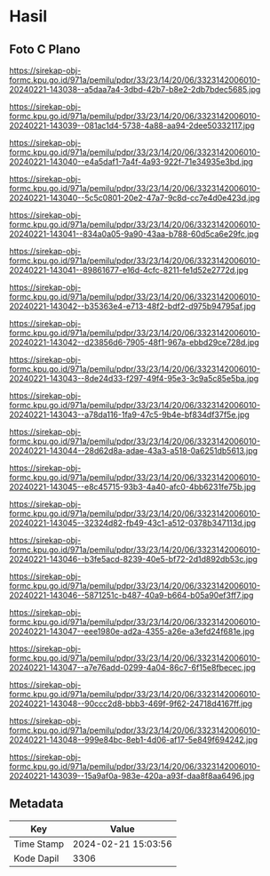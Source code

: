 # Hasil

## Foto C Plano

https://sirekap-obj-formc.kpu.go.id/971a/pemilu/pdpr/33/23/14/20/06/3323142006010-20240221-143038--a5daa7a4-3dbd-42b7-b8e2-2db7bdec5685.jpg

https://sirekap-obj-formc.kpu.go.id/971a/pemilu/pdpr/33/23/14/20/06/3323142006010-20240221-143039--081ac1d4-5738-4a88-aa94-2dee50332117.jpg

https://sirekap-obj-formc.kpu.go.id/971a/pemilu/pdpr/33/23/14/20/06/3323142006010-20240221-143040--e4a5daf1-7a4f-4a93-922f-71e34935e3bd.jpg

https://sirekap-obj-formc.kpu.go.id/971a/pemilu/pdpr/33/23/14/20/06/3323142006010-20240221-143040--5c5c0801-20e2-47a7-9c8d-cc7e4d0e423d.jpg

https://sirekap-obj-formc.kpu.go.id/971a/pemilu/pdpr/33/23/14/20/06/3323142006010-20240221-143041--834a0a05-9a90-43aa-b788-60d5ca6e29fc.jpg

https://sirekap-obj-formc.kpu.go.id/971a/pemilu/pdpr/33/23/14/20/06/3323142006010-20240221-143041--89861677-e16d-4cfc-8211-fe1d52e2772d.jpg

https://sirekap-obj-formc.kpu.go.id/971a/pemilu/pdpr/33/23/14/20/06/3323142006010-20240221-143042--b35363e4-e713-48f2-bdf2-d975b94795af.jpg

https://sirekap-obj-formc.kpu.go.id/971a/pemilu/pdpr/33/23/14/20/06/3323142006010-20240221-143042--d23856d6-7905-48f1-967a-ebbd29ce728d.jpg

https://sirekap-obj-formc.kpu.go.id/971a/pemilu/pdpr/33/23/14/20/06/3323142006010-20240221-143043--8de24d33-f297-49f4-95e3-3c9a5c85e5ba.jpg

https://sirekap-obj-formc.kpu.go.id/971a/pemilu/pdpr/33/23/14/20/06/3323142006010-20240221-143043--a78da116-1fa9-47c5-9b4e-bf834df37f5e.jpg

https://sirekap-obj-formc.kpu.go.id/971a/pemilu/pdpr/33/23/14/20/06/3323142006010-20240221-143044--28d62d8a-adae-43a3-a518-0a6251db5613.jpg

https://sirekap-obj-formc.kpu.go.id/971a/pemilu/pdpr/33/23/14/20/06/3323142006010-20240221-143045--e8c45715-93b3-4a40-afc0-4bb6231fe75b.jpg

https://sirekap-obj-formc.kpu.go.id/971a/pemilu/pdpr/33/23/14/20/06/3323142006010-20240221-143045--32324d82-fb49-43c1-a512-0378b347113d.jpg

https://sirekap-obj-formc.kpu.go.id/971a/pemilu/pdpr/33/23/14/20/06/3323142006010-20240221-143046--b3fe5acd-8239-40e5-bf72-2d1d892db53c.jpg

https://sirekap-obj-formc.kpu.go.id/971a/pemilu/pdpr/33/23/14/20/06/3323142006010-20240221-143046--5871251c-b487-40a9-b664-b05a90ef3ff7.jpg

https://sirekap-obj-formc.kpu.go.id/971a/pemilu/pdpr/33/23/14/20/06/3323142006010-20240221-143047--eee1980e-ad2a-4355-a26e-a3efd24f681e.jpg

https://sirekap-obj-formc.kpu.go.id/971a/pemilu/pdpr/33/23/14/20/06/3323142006010-20240221-143047--a7e76add-0299-4a04-86c7-6f15e8fbecec.jpg

https://sirekap-obj-formc.kpu.go.id/971a/pemilu/pdpr/33/23/14/20/06/3323142006010-20240221-143048--90ccc2d8-bbb3-469f-9f62-24718d4167ff.jpg

https://sirekap-obj-formc.kpu.go.id/971a/pemilu/pdpr/33/23/14/20/06/3323142006010-20240221-143048--999e84bc-8eb1-4d06-af17-5e849f694242.jpg

https://sirekap-obj-formc.kpu.go.id/971a/pemilu/pdpr/33/23/14/20/06/3323142006010-20240221-143039--15a9af0a-983e-420a-a93f-daa8f8aa6496.jpg


## Metadata

| Key        | Value               |
| ---------- | ------------------- |
| Time Stamp | 2024-02-21 15:03:56 |
| Kode Dapil | 3306                |



